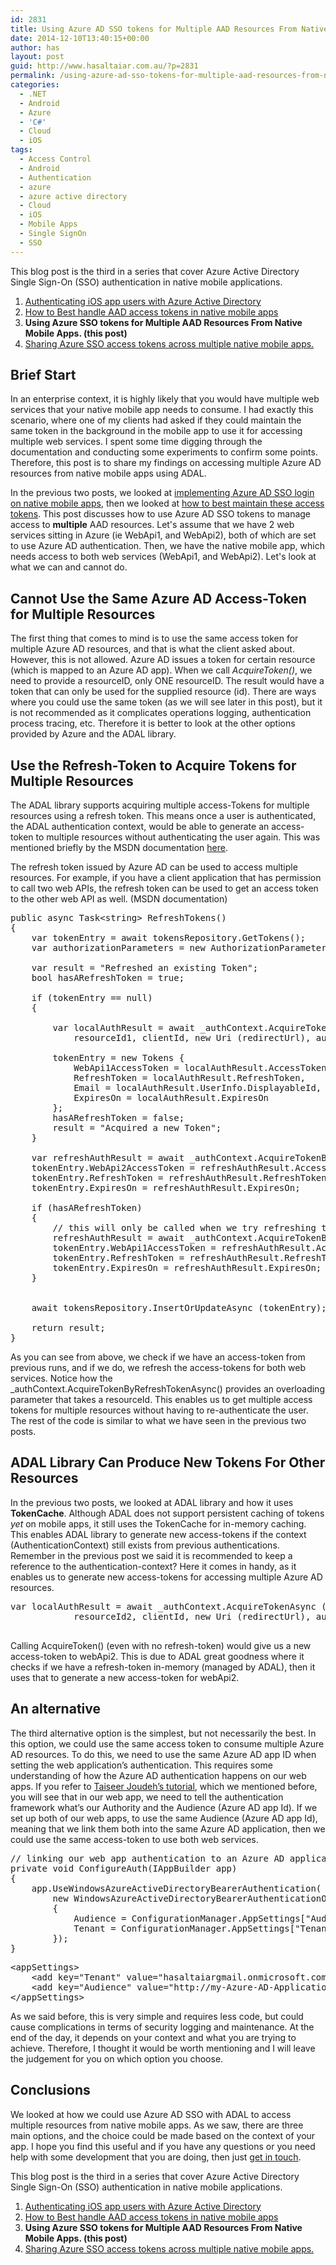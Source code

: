 ```yaml
---
id: 2831
title: Using Azure AD SSO tokens for Multiple AAD Resources From Native Mobile Apps
date: 2014-12-10T13:40:15+00:00
author: has
layout: post
guid: http://www.hasaltaiar.com.au/?p=2831
permalink: /using-azure-ad-sso-tokens-for-multiple-aad-resources-from-native-mobile-apps/
categories:
  - .NET
  - Android
  - Azure
  - 'C#'
  - Cloud
  - iOS
tags:
  - Access Control
  - Android
  - Authentication
  - azure
  - azure active directory
  - Cloud
  - iOS
  - Mobile Apps
  - Single SignOn
  - SSO
---
```

This blog post is the third in a series that cover Azure Active Directory Single Sign-On (SSO) authentication in native mobile applications.

  1. [Authenticating iOS app users with Azure Active Directory](http://www.hasaltaiar.com.au/implementing-azure-active-directory-single-sign-on-in-xamarin-ios-apps/ "Implementing Azure Active Directory SSO (Single Sign on) in Xamarin iOS apps")
  2. <a href="http://www.hasaltaiar.com.au/how-to-best-handle-aad-access-tokens-in-native-mobile-apps/" title="How to best handle azure AD access-tokens on native mobile apps" target="_blank">How to Best handle AAD access tokens in native mobile apps</a> 
  3. **Using Azure SSO tokens for Multiple AAD Resources From Native Mobile Apps. (this post)**
  4. [Sharing Azure SSO access tokens across multiple native mobile apps.](http://www.hasaltaiar.com.au/sharing-azure-active-directory-sso-access-tokens-across-multiple-native-mobile-apps/)

## Brief Start

In an enterprise context, it is highly likely that you would have multiple web services that your native mobile app needs to consume. I had exactly this scenario, where one of my clients had asked if they could maintain the same token in the background in the mobile app to use it for accessing multiple web services. I spent some time digging through the documentation and conducting some experiments to confirm some points. Therefore, this post is to share my findings on accessing multiple Azure AD resources from native mobile apps using ADAL.

In the previous two posts, we looked at [implementing Azure AD SSO login on native mobile apps](http://www.hasaltaiar.com.au/how-to-best-handle-aad-access-tokens-in-native-mobile-apps/ "Implementing Azure Active Directory SSO (Single Sign on) in Xamarin iOS apps"), then we looked at <a href="http://www.hasaltaiar.com.au/how-to-best-handle-aad-access-tokens-in-native-mobile-apps/" title="How to best handle azure AD access-tokens on native mobile apps" target="_blank">how to best maintain these access tokens</a>. This post discusses how to use Azure AD SSO tokens to manage access to **multiple** AAD resources. Let's assume that we have 2 web services sitting in Azure (ie WebApi1, and WebApi2), both of which are set to use Azure AD authentication. Then, we have the native mobile app, which needs access to both web services (WebApi1, and WebApi2). Let's look at what we can and cannot do. 

## Cannot Use the Same Azure AD Access-Token for Multiple Resources

The first thing that comes to mind is to use the same access token for multiple Azure AD resources, and that is what the client asked about. However, this is not allowed. Azure AD issues a token for certain resource (which is mapped to an Azure AD app). When we call _AcquireToken()_, we need to provide a resourceID, only ONE resourceID. The result would have a token that can only be used for the supplied resource (id). There are ways where you could use the same token (as we will see later in this post), but it is not recommended as it complicates operations logging, authentication process tracing, etc. Therefore it is better to look at the other options provided by Azure and the ADAL library. 

## Use the Refresh-Token to Acquire Tokens for Multiple Resources

The ADAL library supports acquiring multiple access-Tokens for multiple resources using a refresh token. This means once a user is authenticated, the ADAL authentication context, would be able to generate an access-token to multiple resources without authenticating the user again. This was mentioned briefly by the MSDN documentation <a href="http://msdn.microsoft.com/en-us/library/azure/dn499820.aspx" target="_blank">here</a>. 

The refresh token issued by Azure AD can be used to access multiple resources. For example, if you have a client application that has permission to call two web APIs, the refresh token can be used to get an access token to the other web API as well. (MSDN documentation) 

<pre class="brush: csharp; gutter: false; title: ; notranslate" title="">public async Task&lt;string&gt; RefreshTokens()
{
	var tokenEntry = await tokensRepository.GetTokens();
	var authorizationParameters = new AuthorizationParameters (_controller);

	var result = "Refreshed an existing Token";
	bool hasARefreshToken = true;

	if (tokenEntry == null) 
	{

		var localAuthResult = await _authContext.AcquireTokenAsync (
			resourceId1, clientId, new Uri (redirectUrl), authorizationParameters, UserIdentifier.AnyUser, null);

		tokenEntry = new Tokens {
			WebApi1AccessToken = localAuthResult.AccessToken,
			RefreshToken = localAuthResult.RefreshToken,
			Email = localAuthResult.UserInfo.DisplayableId,
			ExpiresOn = localAuthResult.ExpiresOn
		};
		hasARefreshToken = false;
		result = "Acquired a new Token"; 
	} 

	var refreshAuthResult = await _authContext.AcquireTokenByRefreshTokenAsync(tokenEntry.RefreshToken, clientId, resourceId2);
	tokenEntry.WebApi2AccessToken = refreshAuthResult.AccessToken;
	tokenEntry.RefreshToken = refreshAuthResult.RefreshToken;
	tokenEntry.ExpiresOn = refreshAuthResult.ExpiresOn;

	if (hasARefreshToken) 
	{
		// this will only be called when we try refreshing the tokens (not when we are acquiring new tokens. 
		refreshAuthResult = await _authContext.AcquireTokenByRefreshTokenAsync (refreshAuthResult.RefreshToken, clientId, resourceId1);
		tokenEntry.WebApi1AccessToken = refreshAuthResult.AccessToken;
		tokenEntry.RefreshToken = refreshAuthResult.RefreshToken;
		tokenEntry.ExpiresOn = refreshAuthResult.ExpiresOn;
	}


	await tokensRepository.InsertOrUpdateAsync (tokenEntry);

	return result;
}
</pre>

As you can see from above, we check if we have an access-token from previous runs, and if we do, we refresh the access-tokens for both web services. Notice how the _authContext.AcquireTokenByRefreshTokenAsync() provides an overloading parameter that takes a resourceId. This enables us to get multiple access tokens for multiple resources without having to re-authenticate the user. The rest of the code is similar to what we have seen in the previous two posts. 

## ADAL Library Can Produce New Tokens For Other Resources

In the previous two posts, we looked at ADAL library and how it uses **TokenCache**. Although ADAL does not support persistent caching of tokens _yet_ on mobile apps, it still uses the TokenCache for in-memory caching. This enables ADAL library to generate new access-tokens if the context (AuthenticationContext) still exists from previous authentications. Remember in the previous post we said it is recommended to keep a reference to the authentication-context? Here it comes in handy, as it enables us to generate new access-tokens for accessing multiple Azure AD resources. 

<pre class="brush: csharp; gutter: false; title: ; notranslate" title="">var localAuthResult = await _authContext.AcquireTokenAsync (
			resourceId2, clientId, new Uri (redirectUrl), authorizationParameters, UserIdentifier.AnyUser, null);

</pre>

Calling AcquireToken() (even with no refresh-token) would give us a new access-token to webApi2. This is due to ADAL great goodness where it checks if we have a refresh-token in-memory (managed by ADAL), then it uses that to generate a new access-token for webApi2. 

## An alternative

The third alternative option is the simplest, but not necessarily the best. In this option, we could use the same access token to consume multiple Azure AD resources. To do this, we need to use the same Azure AD app ID when setting the web application&#8217;s authentication. This requires some understanding of how the Azure AD authentication happens on our web apps. If you refer to <a href="http://bitoftech.net/2014/09/12/secure-asp-net-web-api-2-azure-active-directory-owin-middleware-adal/" title="Secure ASP.NET Web API 2 using Azure Active Directory, Owin Middleware, and ADAL" target="_blank">Taiseer Joudeh’s tutorial</a>, which we mentioned before, you will see that in our web app, we need to tell the authentication framework what&#8217;s our Authority and the Audience (Azure AD app Id). If we set up both of our web apps, to use the same Audience (Azure AD app Id), meaning that we link them both into the same Azure AD application, then we could use the same access-token to use both web services.

<pre class="brush: plain; title: ; notranslate" title="">// linking our web app authentication to an Azure AD application
private void ConfigureAuth(IAppBuilder app)
{
	app.UseWindowsAzureActiveDirectoryBearerAuthentication(
		new WindowsAzureActiveDirectoryBearerAuthenticationOptions
		{
			Audience = ConfigurationManager.AppSettings["Audience"],
			Tenant = ConfigurationManager.AppSettings["Tenant"]
		});
}
</pre>

<pre class="brush: plain; title: ; notranslate" title="">&lt;appSettings&gt;
    &lt;add key="Tenant" value="hasaltaiargmail.onmicrosoft.com" /&gt;
    &lt;add key="Audience" value="http://my-Azure-AD-Application-Id" /&gt;	
&lt;/appSettings&gt;
</pre>

As we said before, this is very simple and requires less code, but could cause complications in terms of security logging and maintenance. At the end of the day, it depends on your context and what you are trying to achieve. Therefore, I thought it would be worth mentioning and I will leave the judgement for you on which option you choose. 

## Conclusions

We looked at how we could use Azure AD SSO with ADAL to access multiple resources from native mobile apps. As we saw, there are three main options, and the choice could be made based on the context of your app. I hope you find this useful and if you have any questions or you need help with some development that you are doing, then just <a href="mailto:info@kloud.com.au" title="info@kloud.com.au" target="_blank">get in touch</a>. 

This blog post is the third in a series that cover Azure Active Directory Single Sign-On (SSO) authentication in native mobile applications.

  1. [Authenticating iOS app users with Azure Active Directory](http://www.hasaltaiar.com.au/implementing-azure-active-directory-single-sign-on-in-xamarin-ios-apps/ "Implementing Azure Active Directory SSO (Single Sign on) in Xamarin iOS apps")
  2. <a href="http://www.hasaltaiar.com.au/how-to-best-handle-aad-access-tokens-in-native-mobile-apps/" title="How to best handle azure AD access-tokens on native mobile apps" target="_blank">How to Best handle AAD access tokens in native mobile apps</a> 
  3. **Using Azure SSO tokens for Multiple AAD Resources From Native Mobile Apps. (this post)**
  4. [Sharing Azure SSO access tokens across multiple native mobile apps.](http://www.hasaltaiar.com.au/sharing-azure-active-directory-sso-access-tokens-across-multiple-native-mobile-apps/)
